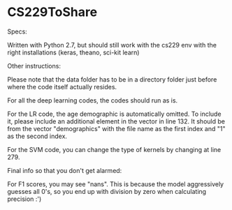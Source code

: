 # CS229ToShare

Specs: 

Written with Python 2.7, but should still work with the cs229 env with the right installations (keras, theano, sci-kit learn)

Other instructions:

Please note that the data folder has to be in a directory folder just before where the code itself actually resides.

For all the deep learning codes, the codes should run as is.

For the LR code, the age demographic is automatically omitted. To include it, please include an additional element in the vector in line 132. It should be from the vector "demographics" with the file name as the first index and "1" as the second index.

For the SVM code, you can change the type of kernels by changing at line 279.

Final info so that you don't get alarmed:

For F1 scores, you may see "nans". This is because the model aggressively guesses all 0's, so you end up with division by zero when calculating precision :') 
